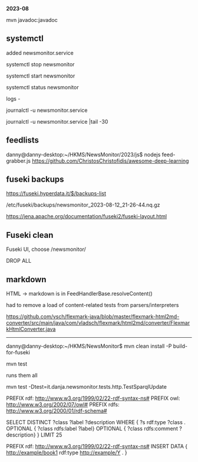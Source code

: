 **2023-08**

mvn javadoc:javadoc

## systemctl

added newsmonitor.service

systemctl stop newsmonitor

systemctl start newsmonitor

systemctl status newsmonitor

logs -

journalctl -u newsmonitor.service

journalctl -u newsmonitor.service |tail -30

## feedlists

danny@danny-desktop:~/HKMS/NewsMonitor/2023/js$ nodejs feed-grabber.js https://github.com/ChristosChristofidis/awesome-deep-learning

## fuseki backups

https://fuseki.hyperdata.it/$/backups-list

/etc/fuseki/backups/newsmonitor_2023-08-12_21-26-44.nq.gz

https://jena.apache.org/documentation/fuseki2/fuseki-layout.html

## Fuseki clean

Fuseki UI, choose /newsmonitor/

DROP ALL

## markdown

HTML -> markdown is in
FeedHandlerBase.resolveContent()

had to remove a load of content-related tests from parsers/interpreters

https://github.com/vsch/flexmark-java/blob/master/flexmark-html2md-converter/src/main/java/com/vladsch/flexmark/html2md/converter/FlexmarkHtmlConverter.java

---

danny@danny-desktop:~/HKMS/NewsMonitor$ mvn clean install -P build-for-fuseki

mvn test

runs them all

mvn test -Dtest=it.danja.newsmonitor.tests.http.TestSparqlUpdate

PREFIX rdf: <http://www.w3.org/1999/02/22-rdf-syntax-ns#>
PREFIX owl: <http://www.w3.org/2002/07/owl#>
PREFIX rdfs: <http://www.w3.org/2000/01/rdf-schema#>

SELECT DISTINCT ?class ?label ?description
WHERE {
?s rdf:type ?class .
OPTIONAL { ?class rdfs:label ?label}
OPTIONAL { ?class rdfs:comment ?description}
}
LIMIT 25

PREFIX rdf: <http://www.w3.org/1999/02/22-rdf-syntax-ns#>
INSERT DATA
{
<http://example/book1> rdf:type <http://example/Y> .
}
